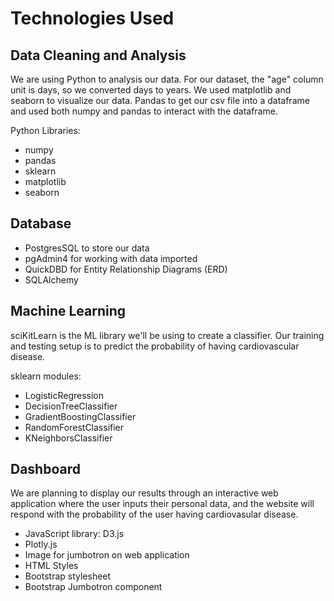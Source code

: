 # Technologies Used

## Data Cleaning and Analysis
We are using Python to analysis our data. For our dataset, the "age" column unit is days, so we converted days to years. We used matplotlib and seaborn to visualize our data. Pandas to get our csv file into a dataframe and used both numpy and pandas to interact with the dataframe.

Python Libraries:
- numpy
- pandas
- sklearn
- matplotlib
- seaborn

## Database
- PostgresSQL to store our data
- pgAdmin4 for working with data imported
- QuickDBD for Entity Relationship Diagrams (ERD)
- SQLAlchemy

## Machine Learning
sciKitLearn is the ML library we'll be using to create a classifier. Our training and testing setup is to predict the probability of having cardiovascular disease.

sklearn modules:
- LogisticRegression
- DecisionTreeClassifier
- GradientBoostingClassifier
- RandomForestClassifier
- KNeighborsClassifier

## Dashboard
We are planning to display our results through an interactive web application where the user inputs their personal data, and the website will respond with the probability of the user having cardiovasular disease. 

- JavaScript library: D3.js
- Plotly.js
- Image for jumbotron on web application
- HTML Styles
- Bootstrap stylesheet
- Bootstrap Jumbotron component
